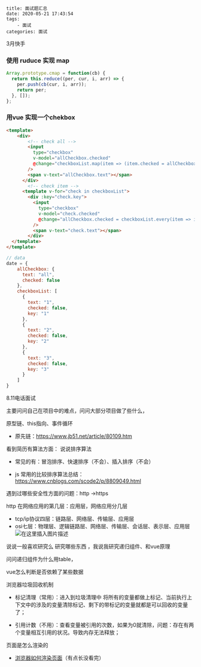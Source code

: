 ```
title: 面试题汇总
date: 2020-05-21 17:43:54
tags:
	- 面试
categories: 面试
```




3月快手

### 使用 ruduce 实现 map

```js
Array.prototype.cmap = function(cb) {
  return this.reduce((per, cur, i, arr) => {
    per.push(cb(cur, i, arr));
    return per;
  }, []);
};

```

### 用vue 实现一个chekbox

```html
<template>
    <div>
        <!-- check all -->
        <input
          type="checkbox"
          v-model="allCheckbox.checked"
          @change="checkboxList.map(item => (item.checked = allCheckbox.checked))"
        />
        <span v-text="allCheckbox.text"></span>
      </div>
      	<!-- check item -->
      <template v-for="check in checkboxList">
        <div :key="check.key">
          <input
            type="checkbox"
            v-model="check.checked"
            @change="allCheckbox.checked = checkboxList.every(item => item.checked)"
          />
          <span v-text="check.text"></span>
        </div>
  </template>
</template>
```

```js
// data
date = {
    allCheckbox: {
      text: "all",
      checked: false
    },
    checkboxList: [
      {
        text: "1",
        checked: false,
        key: "1"
      },
      {
        text: "2",
        checked: false,
        key: "2"
      },
      {
        text: "3",
        checked: false,
        key: "3"
      }
    ]
}
```

8.11电话面试

主要问问自己在项目中的难点，问问大部分项目做了些什么，

原型链、this指向、事件循环

- 原先链：https://www.jb51.net/article/80109.htm

看到简历有算法方面： 说说排序算法

- 常见的有：冒泡排序、快速排序（不会）、插入排序（不会）

- js 常用的比较排序算法总结：https://www.cnblogs.com/scode2/p/8809049.html

遇到过哪些安全性方面的问题：http ->https

http 在网络应用的第几层：应用层，网络应用分几层

- tcp/ip协议四层：链路层、网络层、传输层、应用层
- osi七层：物理层、逻辑链路层、网络层、传输层、会话层、表示层、应用层
![在这里插入图片描述](https://img-blog.csdnimg.cn/20190311165112972.png)

说说一般喜欢研究么 研究哪些东西 ，我说我研究递归组件、和vue原理

问问递归组件为什么用table，

vue怎么判断是否依赖了某些数据

浏览器垃圾回收机制

- 标记清理（常用）：进入到垃圾清理中 将所有的变量都做上标记、当前执行上下文中的涉及的变量清除标记、剩下的带标记的变量就都是可以回收的变量了；

- 引用计数（不用）：查看变量被引用的次数，如果为0就清除，问题：存在有两个变量相互引用的状况。导致内存无法释放；

页面是怎么渲染的

- [浏览器如何渲染页面](https://www.cnblogs.com/kevin2chen/p/6938021.html)（有点长没看完）

